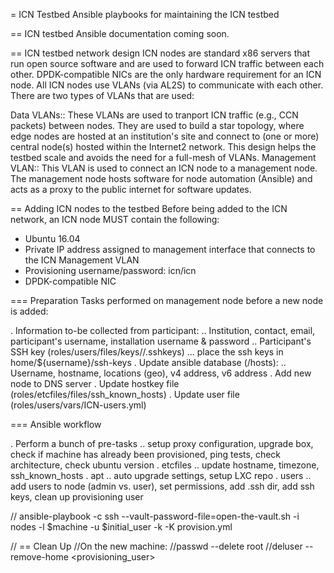 = ICN Testbed
Ansible playbooks for maintaining the ICN testbed

== ICN testbed Ansible documentation
coming soon.

== ICN testbed network design
ICN nodes are standard x86 servers that run open source software and are used to forward ICN traffic between each other.
DPDK-compatible NICs are the only hardware requirement for an ICN node.
All ICN nodes use VLANs (via AL2S) to communicate with each other.
There are two types of VLANs that are used:

Data VLANs:: 
These VLANs are used to tranport ICN traffic (e.g., CCN packets) between nodes.
They are used to build a star topology, where edge nodes are hosted at an institution's site and connect to (one or more) central node(s) hosted within the Internet2 network.
This design helps the testbed scale and avoids the need for a full-mesh of VLANs. 
Management VLAN::
This VLAN is used to connect an ICN node to a management node. 
The management node hosts software for node automation (Ansible) and acts as a proxy to the public internet for software updates.

== Adding ICN nodes to the testbed
Before being added to the ICN network, an ICN node MUST contain the following:

* Ubuntu 16.04
* Private IP address assigned to management interface that connects to the ICN Management VLAN
* Provisioning username/password: icn/icn
* DPDK-compatible NIC

=== Preparation
Tasks performed on management node before a new node is added:

. Information to-be collected from participant:
.. Institution, contact, email, participant's username, installation username & password
.. Participant's SSH key (roles/users/files/keys/<ORG>/<ORG>.sshkeys)
... place the ssh keys in home/${username}/ssh-keys
. Update ansible database (/hosts):
.. Username, hostname, locations (geo), v4 address, v6 address
. Add new node to DNS server
. Update hostkey file (roles/etcfiles/files/ssh_known_hosts)
. Update user file (roles/users/vars/ICN-users.yml)

=== Ansible workflow

. Perform a bunch of pre-tasks
.. setup proxy configuration, upgrade box, check if machine has already been provisioned, ping tests, check architecture, check ubuntu version
. etcfiles
.. update hostname, timezone, ssh_known_hosts
. apt
.. auto upgrade settings, setup LXC repo
. users
.. add users to node (admin vs. user), set permissions, add .ssh dir, add ssh keys, clean up provisioning user


// ansible-playbook -c ssh --vault-password-file=open-the-vault.sh -i nodes -l $machine -u $initial_user -k -K provision.yml



// == Clean Up
//On the new machine:
//passwd --delete root
//deluser --remove-home <provisioning_user>

